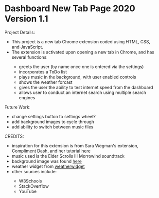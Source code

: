 # Dashboard New Tab Page 2020 Version 1.1
<p>Project Details:</p>
<ul>
	<li>This project is a new tab Chrome extension coded using HTML, CSS, and JavaScript.</li>
	<li>The extension is activated upon opening a new tab in Chrome, and has several functions:</li>
	<ul>
		<li>greets the user (by name once one is entered via the settings)</li>
		<li>incorporates a ToDo list</li>
		<li>plays music in the background, with user enabled controls</li>
		<li>shows the weather forcast</li>
		<li>gives the user the ability to test internet speed from the dashboard</li>
		<li>allows user to conduct an internet search using multiple search engines</li>
	</ul>
</ul>
<p>Future Work:</p>
<ul>
	<li>change settings button to settings wheel?</li>
	<li>add background images to cycle through</li>
	<li>add ability to switch between music files</li>
</ul>
<p>CREDITS:</p>
<ul>
	<li>inspiration for this extension is from Sara Wegman's extension, Compliment Dash, and her tutorial <a href="https://medium.com/javascript-in-plain-english/https-medium-com-javascript-in-plain-english-how-to-build-a-simple-chrome-extension-in-vanilla-javascript-e52b2994aeeb" target="_blank">here<a></li>
	<li>music used is the Elder Scrolls III Morrowind soundtrack</li>
	<li>background image was found <a href="https://wallpaperaccess.com/snow-mountain" target="_blank">here<a></li>
	<li>weather widget from <a href="weatherwidget.io" target="_blank">weatherwidget</a></li>
	<li>other sources include:</li>
	<ul>
		<li>W3Schools</li>
		<li>StackOverflow</li>
		<li>YouTube</li>
	</ul>
</ul>
